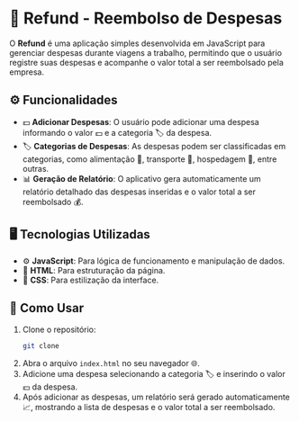 # 💸 Refund - Reembolso de Despesas 

O **Refund** é uma aplicação simples desenvolvida em JavaScript para gerenciar despesas durante viagens a trabalho, permitindo que o usuário registre suas despesas e acompanhe o valor total a ser reembolsado pela empresa.

## ⚙️ Funcionalidades

- 💵 **Adicionar Despesas**: O usuário pode adicionar uma despesa informando o valor 💵 e a categoria 🏷️ da despesa.
- 🏷️ **Categorias de Despesas**: As despesas podem ser classificadas em categorias, como alimentação 🍔, transporte 🚗, hospedagem 🏨, entre outras.
- 📊 **Geração de Relatório**: O aplicativo gera automaticamente um relatório detalhado das despesas inseridas e o valor total a ser reembolsado 💰.

## 🖥️ Tecnologias Utilizadas

- ⚙️ **JavaScript**: Para lógica de funcionamento e manipulação de dados.
- 📝 **HTML**: Para estruturação da página.
- 🎨 **CSS**: Para estilização da interface.

## 🚀 Como Usar

1. Clone o repositório:
   ```bash
   git clone 
   ```
2. Abra o arquivo `index.html` no seu navegador 🌐.
3. Adicione uma despesa selecionando a categoria 🏷️ e inserindo o valor 💵 da despesa.
4. Após adicionar as despesas, um relatório será gerado automaticamente 📈, mostrando a lista de despesas e o valor total a ser reembolsado.

